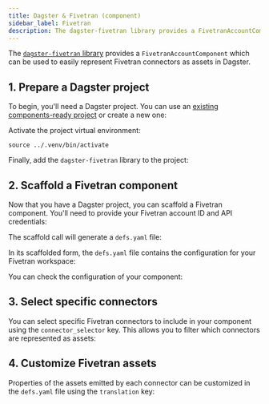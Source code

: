 ```yaml
---
title: Dagster & Fivetran (component)
sidebar_label: Fivetran
description: The dagster-fivetran library provides a FivetranAccountComponent, which can be used to represent Fivetran connectors as assets in Dagster.
---
```


The [`dagster-fivetran` library](/api/libraries/dagster-fivetran) provides a `FivetranAccountComponent` which can be used to easily represent Fivetran connectors as assets in Dagster.

## 1. Prepare a Dagster project

To begin, you'll need a Dagster project. You can use an [existing components-ready project](/guides/build/projects/moving-to-components/migrating-project) or create a new one:

<CliInvocationExample path="docs_snippets/docs_snippets/guides/components/integrations/fivetran-component/1-scaffold-project.txt" />

Activate the project virtual environment:

```
source ../.venv/bin/activate
```

Finally, add the `dagster-fivetran` library to the project:

<CliInvocationExample path="docs_snippets/docs_snippets/guides/components/integrations/fivetran-component/2-add-fivetran.txt" />

## 2. Scaffold a Fivetran component

Now that you have a Dagster project, you can scaffold a Fivetran component. You'll need to provide your Fivetran account ID and API credentials:

<CliInvocationExample path="docs_snippets/docs_snippets/guides/components/integrations/fivetran-component/3-scaffold-fivetran-component.txt" />

The scaffold call will generate a `defs.yaml` file:

<CliInvocationExample path="docs_snippets/docs_snippets/guides/components/integrations/fivetran-component/4-tree.txt" />

In its scaffolded form, the `defs.yaml` file contains the configuration for your Fivetran workspace:

<CodeExample path="docs_snippets/docs_snippets/guides/components/integrations/fivetran-component/5-component.yaml" title="my_project/defs/fivetran_ingest/defs.yaml" language="yaml" />

You can check the configuration of your component:

<WideContent maxSize={1100}>
<CliInvocationExample path="docs_snippets/docs_snippets/guides/components/integrations/fivetran-component/6-list-defs.txt" />
</WideContent>

## 3. Select specific connectors

You can select specific Fivetran connectors to include in your component using the `connector_selector` key. This allows you to filter which connectors are represented as assets:

<CodeExample path="docs_snippets/docs_snippets/guides/components/integrations/fivetran-component/7-customized-component.yaml" title="my_project/defs/fivetran_ingest/defs.yaml" language="yaml" />

<WideContent maxSize={1100}>
<CliInvocationExample path="docs_snippets/docs_snippets/guides/components/integrations/fivetran-component/8-list-defs.txt" />
</WideContent>

## 4. Customize Fivetran assets

Properties of the assets emitted by each connector can be customized in the `defs.yaml` file using the `translation` key:

<CodeExample path="docs_snippets/docs_snippets/guides/components/integrations/fivetran-component/9-customized-component.yaml" title="my_project/defs/fivetran_ingest/defs.yaml" language="yaml" />

<WideContent maxSize={1100}>
<CliInvocationExample path="docs_snippets/docs_snippets/guides/components/integrations/fivetran-component/10-list-defs.txt" />
</WideContent>

